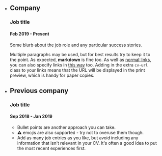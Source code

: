 * ## Company
  ### Job title
  #### Feb 2019 - Present

  Some blurb about the job role and any particular success stories.

  Multiple paragraphs may be used, but for best results try to keep it to the point. As
  expected, **markdown** is fine too. As well as [normal
  links](https://www.example.com), you can also specify links in <a
  href="https://www.example.com" class="cv-url">this way</a> too. Adding in the extra
  `cv-url` class to your links means that the URL will be displayed in the print
  preview, which is handy for paper copies.

* ## Previous company
  ### Job title
  #### Sep 2018 - Jan 2019

  * Bullet points are another approach you can take.
  * :warning: emojis are also supported - try not to overuse them though.
  * Add as many job entries as you like, but avoid including any information that isn't
    relevant in your CV. It's often a good idea to put the most recent experiences
    first.
